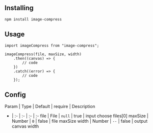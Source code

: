 ## Installing
```
npm install image-compress
```

## Usage
```
import imageCompress from "image-compress";

imageCompress(file, maxSize, width)
    .then((canvas) => {
        // code
    })
    .catch((error) => {
        // code
    });
```
## Config
Param | Type | Default | require | Description
- | :- | :- | :- | :-
file | File | `null` | true | input choose files[0]
maxSize | Number | `0` | false | file maxSize
width | Number | `--` | false | output canvas width
